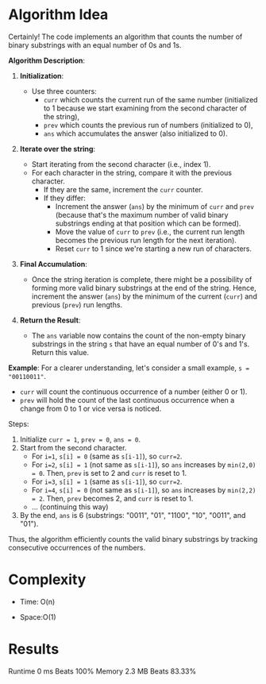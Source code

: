 # Algorithm Idea

Certainly! The code implements an algorithm that counts the number of binary substrings with an equal number of 0s and 1s.

**Algorithm Description**:

1. **Initialization**:
   - Use three counters:
     - `curr` which counts the current run of the same number (initialized to 1 because we start examining from the second character of the string),
     - `prev` which counts the previous run of numbers (initialized to 0),
     - `ans` which accumulates the answer (also initialized to 0).

2. **Iterate over the string**:
   - Start iterating from the second character (i.e., index 1).
   - For each character in the string, compare it with the previous character.
     - If they are the same, increment the `curr` counter.
     - If they differ:
       - Increment the answer (`ans`) by the minimum of `curr` and `prev` (because that's the maximum number of valid binary substrings ending at that position which can be formed).
       - Move the value of `curr` to `prev` (i.e., the current run length becomes the previous run length for the next iteration).
       - Reset `curr` to 1 since we're starting a new run of characters.

3. **Final Accumulation**:
   - Once the string iteration is complete, there might be a possibility of forming more valid binary substrings at the end of the string. Hence, increment the answer (`ans`) by the minimum of the current (`curr`) and previous (`prev`) run lengths.

4. **Return the Result**:
   - The `ans` variable now contains the count of the non-empty binary substrings in the string `s` that have an equal number of 0's and 1's. Return this value.

**Example**:
For a clearer understanding, let's consider a small example, `s = "00110011"`. 
- `curr` will count the continuous occurrence of a number (either 0 or 1).
- `prev` will hold the count of the last continuous occurrence when a change from 0 to 1 or vice versa is noticed.

Steps:
1. Initialize `curr = 1`, `prev = 0`, `ans = 0`.
2. Start from the second character.
   - For `i=1`, `s[i] = 0` (same as `s[i-1]`), so `curr=2`.
   - For `i=2`, `s[i] = 1` (not same as `s[i-1]`), so `ans` increases by `min(2,0) = 0`. Then, `prev` is set to 2 and `curr` is reset to 1.
   - For `i=3`, `s[i] = 1` (same as `s[i-1]`), so `curr=2`.
   - For `i=4`, `s[i] = 0` (not same as `s[i-1]`), so `ans` increases by `min(2,2) = 2`. Then, `prev` becomes 2, and `curr` is reset to 1.
   - … (continuing this way)
3. By the end, `ans` is 6 (substrings: "0011", "01", "1100", "10", "0011", and "01").

Thus, the algorithm efficiently counts the valid binary substrings by tracking consecutive occurrences of the numbers.

# Complexity

- Time: O(n)

- Space:O(1)

# Results

Runtime
0 ms
Beats
100%
Memory
2.3 MB
Beats
83.33%